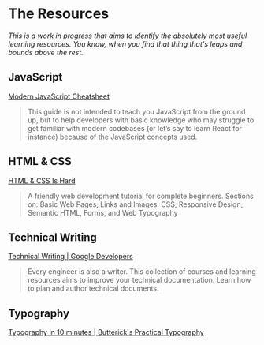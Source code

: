 # The Resources

_This is a work in progress that aims to identify the absolutely most useful learning resources. You know, when you find that thing that's leaps and bounds above the rest._

## JavaScript
[Modern JavaScript Cheatsheet](https://mbeaudru.github.io/modern-js-cheatsheet/)
> This guide is not intended to teach you JavaScript from the ground up, but to help developers with basic knowledge who may struggle to get familiar with modern codebases (or let’s say to learn React for instance) because of the JavaScript concepts used.

## HTML & CSS
[HTML & CSS Is Hard](https://www.internetingishard.com/html-and-css/)
> A friendly web development tutorial for complete beginners.
Sections on: Basic Web Pages, Links and Images, CSS, Responsive Design, Semantic HTML, Forms, and Web Typography

## Technical Writing
[Technical Writing | Google Developers](https://developers.google.com/tech-writing)
> Every engineer is also a writer. This collection of courses and learning resources aims to improve your technical documentation. Learn how to plan and author technical documents.

## Typography
[Typography in 10 minutes | Butterick's Practical Typography](https://practicaltypography.com/typography-in-ten-minutes.html)
